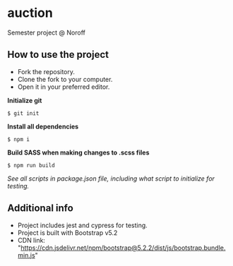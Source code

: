 # auction

Semester project @ Noroff

## How to use the project

- Fork the repository.
- Clone the fork to your computer.
- Open it in your preferred editor.

**Initialize git**

```
$ git init
```

**Install all dependencies**

```
$ npm i
```

**Build SASS when making changes to .scss files**

```
$ npm run build
```

_See all scripts in package.json file, including what script to initialize for testing._

## Additional info

- Project includes jest and cypress for testing.
- Project is built with Bootstrap v5.2
- CDN link: "https://cdn.jsdelivr.net/npm/bootstrap@5.2.2/dist/js/bootstrap.bundle.min.js"
